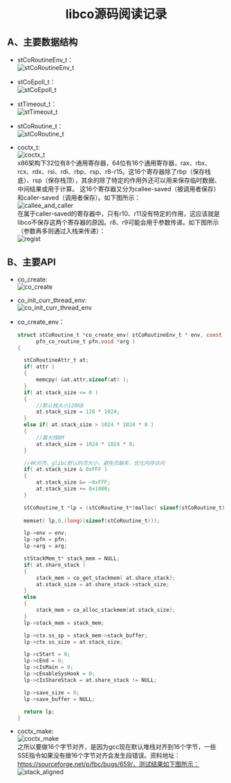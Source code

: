 # <center>libco源码阅读记录</center>

## A、主要数据结构
+ stCoRoutineEnv_t：    
  ![stCoRoutineEnv_t](../libco/stCoRoutineEnv_t.png)

+ stCoEpoll_t：  
  ![stCoEpoll_t](../libco/stCoEpoll_t.png)

+ stTimeout_t：  
  ![stTimeout_t](../libco/stTimeout_t.png)

+ stCoRoutine_t：  
  ![stCoRoutine_t](../libco/stCoRoutine_t.png)

+ coctx_t:  
  ![coctx_t](../libco/coctx_t.png)  
  x86架构下32位有8个通用寄存器，64位有16个通用寄存器，rax、rbx、rcx、rdx、rsi、rdi、rbp、rsp、r8-r15。这16个寄存器除了rbp（保存栈底）、rsp（保存栈顶），其余的除了特定的作用外还可以用来保存临时数据、中间结果或用于计算。
  这16个寄存器又分为callee-saved（被调用者保存）和caller-saved（调用者保存）。如下图所示：  
  ![callee_and_caller](../libco/callee_and_caller.png)  
  在属于caller-saved的寄存器中，只有r10、r11没有特定的作用，这应该就是libco不保存这两个寄存器的原因。r8、r9可能会用于参数传递。如下图所示（参数再多则通过入栈来传递）：  
  ![regist](../libco/regist.jpg)  

## B、主要API
+ co_create:  
  ![co_create](../libco/co_create.png)  
+ co_init_curr_thread_env:  
  ![co_init_curr_thread_env](../libco/co_init_curr_thread_env.png)  

+ co_create_env：  
  ```c
  struct stCoRoutine_t *co_create_env( stCoRoutineEnv_t * env, const stCoRoutineAttr_t* attr,
		pfn_co_routine_t pfn,void *arg )
  {

	stCoRoutineAttr_t at;
	if( attr )
	{
		memcpy( &at,attr,sizeof(at) );
	}
	if( at.stack_size <= 0 )
	{
		//默认栈大小128KB
		at.stack_size = 128 * 1024;
	}
	else if( at.stack_size > 1024 * 1024 * 8 )
	{
		//最大栈8M
		at.stack_size = 1024 * 1024 * 8;
	}

	//4K对齐，glibc默认的页大小，避免页缺失，优化内存访问
	if( at.stack_size & 0xFFF ) 
	{
		at.stack_size &= ~0xFFF;
		at.stack_size += 0x1000;
	}

	stCoRoutine_t *lp = (stCoRoutine_t*)malloc( sizeof(stCoRoutine_t) );
	
	memset( lp,0,(long)(sizeof(stCoRoutine_t))); 

	lp->env = env;
	lp->pfn = pfn;
	lp->arg = arg;

	stStackMem_t* stack_mem = NULL;
	if( at.share_stack )
	{
		stack_mem = co_get_stackmem( at.share_stack);
		at.stack_size = at.share_stack->stack_size;
	}
	else
	{
		stack_mem = co_alloc_stackmem(at.stack_size);
	}
	lp->stack_mem = stack_mem;

	lp->ctx.ss_sp = stack_mem->stack_buffer;
	lp->ctx.ss_size = at.stack_size;

	lp->cStart = 0;
	lp->cEnd = 0;
	lp->cIsMain = 0;
	lp->cEnableSysHook = 0;
	lp->cIsShareStack = at.share_stack != NULL;

	lp->save_size = 0;
	lp->save_buffer = NULL;

	return lp;
  }
  ```

+ coctx_make:  
  ![coctx_make](../libco/coctx_make.png)  
  之所以要做16个字节对齐，是因为gcc现在默认堆栈对齐到16个字节，一些SSE指令如果没有做16个字节对齐会发生段错误。资料地址：https://sourceforge.net/p/fbc/bugs/659/，测试结果如下图所示：  
  ![stack_aligned](../libco/stack_aligned.png)
